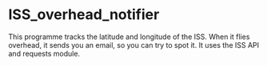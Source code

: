 # ISS_overhead_notifier
This programme tracks the latitude and longitude of the ISS. When it flies overhead, it sends you an email, so you can try to spot it. It uses the ISS API and requests module.  
